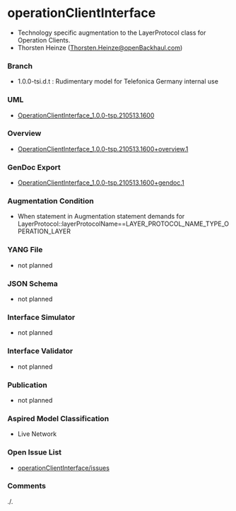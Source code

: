 # operationClientInterface
- Technology specific augmentation to the LayerProtocol class for Operation Clients.
- Thorsten Heinze (Thorsten.Heinze@openBackhaul.com)

### Branch
- 1.0.0-tsi.d.t : Rudimentary model for Telefonica Germany internal use

### UML
- [OperationClientInterface_1.0.0-tsp.210513.1600](./OperationClientInterface_1.0.0-tsp.210513.1600.zip)

### Overview 
- [OperationClientInterface_1.0.0-tsp.210513.1600+overview.1](./OperationClientInterface_1.0.0-tsp.210513.1600+overview.1.png)

### GenDoc Export
- [OperationClientInterface_1.0.0-tsp.210513.1600+gendoc.1](./OperationClientInterface_1.0.0-tsp.210513.1600+gendoc.1.docx)

### Augmentation Condition
- When statement in Augmentation statement demands for LayerProtocol::layerProtocolName==LAYER_PROTOCOL_NAME_TYPE_OPERATION_LAYER

### YANG File
- not planned

### JSON Schema
- not planned

### Interface Simulator
- not planned

### Interface Validator
- not planned

### Publication
- not planned

### Aspired Model Classification
- Live Network

### Open Issue List
- [operationClientInterface/issues](../../issues)

### Comments
./.
